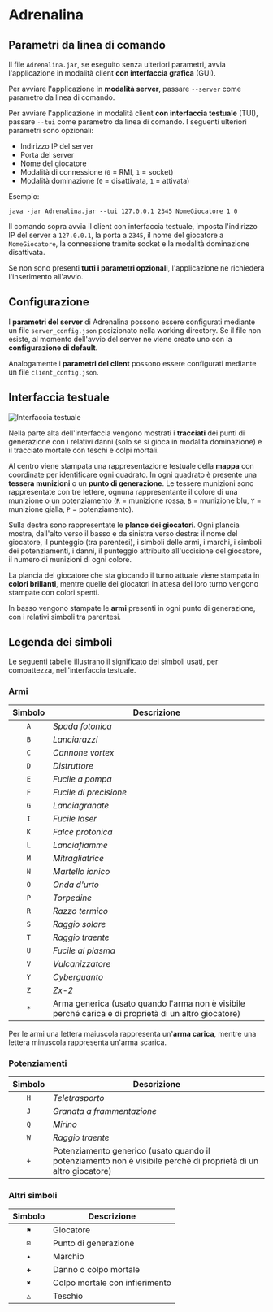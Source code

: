 # Adrenalina

## Parametri da linea di comando

Il file `Adrenalina.jar`, se eseguito senza ulteriori parametri, avvia l'applicazione in modalità client **con interfaccia grafica** (GUI).


Per avviare l'applicazione in **modalità server**, passare `--server` come parametro da linea di comando.

Per avviare l'applicazione in modalità client **con interfaccia testuale** (TUI), passare `--tui` come parametro da linea di comando. I seguenti ulteriori parametri sono opzionali:

- Indirizzo IP del server
- Porta del server
- Nome del giocatore
- Modalità di connessione (`0` = RMI, `1` = socket)
- Modalità dominazione (`0` = disattivata, `1` = attivata)

Esempio:

```java -jar Adrenalina.jar --tui 127.0.0.1 2345 NomeGiocatore 1 0```

Il comando sopra avvia il client con interfaccia testuale, imposta l'indirizzo IP del server a `127.0.0.1`, la porta a `2345`, il nome del giocatore a `NomeGiocatore`, la connessione tramite socket e la modalità dominazione disattivata.

Se non sono presenti **tutti i parametri opzionali**, l'applicazione ne richiederà l'inserimento all'avvio.

## Configurazione

I **parametri del server** di Adrenalina possono essere configurati mediante un file `server_config.json` posizionato nella working directory. Se il file non esiste, al momento dell'avvio del server ne viene creato uno con la **configurazione di default**.

Analogamente i **parametri del client** possono essere configurati mediante un file `client_config.json`.

## Interfaccia testuale

![Interfaccia testuale](https://i.imgur.com/MMN85PU.png)

Nella parte alta dell'interfaccia vengono mostrati i **tracciati** dei punti di generazione con i relativi danni (solo se si gioca in modalità dominazione) e il tracciato mortale con teschi e colpi mortali.

Al centro viene stampata una rappresentazione testuale della **mappa** con coordinate per identificare ogni quadrato. In ogni quadrato è presente una **tessera munizioni** o un **punto di generazione**. Le tessere munizioni sono rappresentate con tre lettere, ognuna rappresentante il colore di una munizione o un potenziamento (`R` = munizione rossa, `B` = munizione blu, `Y` = munizione gialla, `P` = potenziamento).

Sulla destra sono rappresentate le **plance dei giocatori**. Ogni plancia mostra, dall'alto verso il basso e da sinistra verso destra: il nome del giocatore, il punteggio (tra parentesi), i simboli delle armi, i marchi, i simboli dei potenziamenti, i danni, il punteggio attribuito all'uccisione del giocatore, il numero di munizioni di ogni colore.

La plancia del giocatore che sta giocando il turno attuale viene stampata in **colori brillanti**, mentre quelle dei giocatori in attesa del loro turno vengono stampate con colori spenti.

In basso vengono stampate le **armi** presenti in ogni punto di generazione, con i relativi simboli tra parentesi.

## Legenda dei simboli

Le seguenti tabelle illustrano il significato dei simboli usati, per compattezza, nell'interfaccia testuale.

### Armi

| Simbolo |Descrizione|
|:---------:|-------------|
|    `A`    |*Spada fotonica*|
|    `B`    |*Lanciarazzi*|
|    `C`    |*Cannone vortex*|
|    `D`    |*Distruttore*|
|    `E`    |*Fucile a pompa*|
|    `F`    |*Fucile di precisione*|
|    `G`    |*Lanciagranate*|
|    `I`    |*Fucile laser*|
|    `K`    |*Falce protonica*|
|    `L`    |*Lanciafiamme*|
|    `M`    |*Mitragliatrice*|
|    `N`    |*Martello ionico*|
|    `O`    |*Onda d'urto*|
|    `P`    |*Torpedine*|
|    `R`    |*Razzo termico*|
|    `S`    |*Raggio solare*|
|    `T`    |*Raggio traente*|
|    `U`    |*Fucile al plasma*|
|    `V`    |*Vulcanizzatore*|
|    `Y`    |*Cyberguanto*|
|    `Z`    |*Zx-2*|
|    `*`    |Arma generica (usato quando l'arma non è visibile perché carica e di proprietà di un altro giocatore)|

Per le armi una lettera maiuscola rappresenta un'**arma carica**, mentre una lettera minuscola rappresenta un'arma scarica.

### Potenziamenti

| Simbolo |Descrizione|
|:---------:|-------------|
|    `H`    |*Teletrasporto*|
|    `J`    |*Granata a frammentazione*|
|    `Q`    |*Mirino*|
|    `W`    |*Raggio traente*|
|    `+`    |Potenziamento generico (usato quando il potenziamento non è visibile perché di proprietà di un altro giocatore)|

### Altri simboli

| Simbolo |Descrizione|
|:---------:|-------------|
|    `⚑`    |Giocatore|
|    `⊡`    |Punto di generazione|
|    `✦`    |Marchio|
|    `✚`    |Danno o colpo mortale|
|    `✖`    |Colpo mortale con infierimento|
|    `△`    |Teschio|
